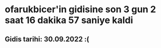 # ofarukbicer'in gidisine son 3 gun 2 saat 16 dakika 57 saniye kaldi

## Gidis tarihi: 30.09.2022 :(